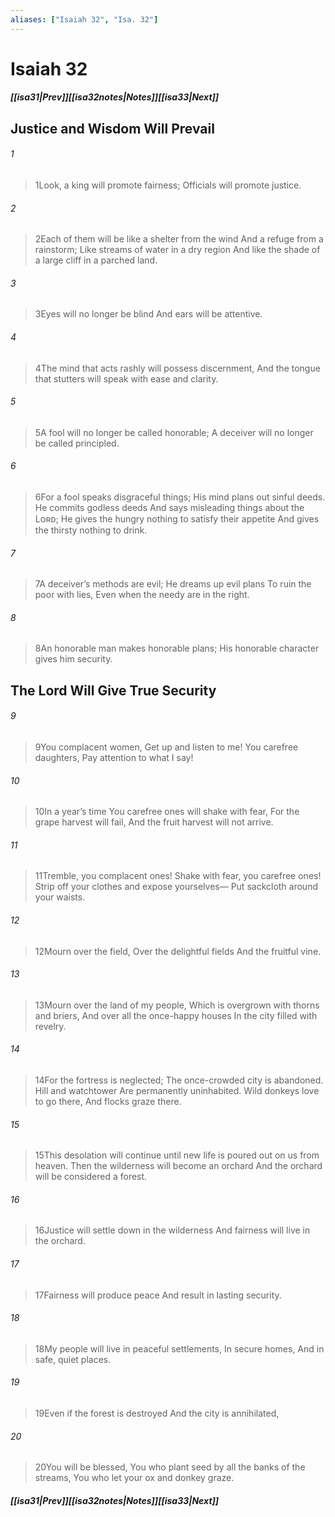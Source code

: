 ```yaml
---
aliases: ["Isaiah 32", "Isa. 32"]
---
```

# Isaiah 32
##### <span class=arrow-left></span>[[isa31|Prev]]<span class=navigation-separator></span>[[isa32notes|Notes]]<span class=navigation-separator></span>[[isa33|Next]]<span class=arrow-right></span>
## Justice and Wisdom Will Prevail
###### 1
><span class=verse-first-poetry>1</span>Look, a king will promote fairness;
>Officials will promote justice.
###### 2
><span class=verse-body-poetry>2</span>Each of them will be like a shelter from the wind
>And a refuge from a rainstorm;
>Like streams of water in a dry region
>And like the shade of a large cliff in a parched land.
###### 3
><span class=verse-body-poetry>3</span>Eyes will no longer be blind
>And ears will be attentive.
###### 4
><span class=verse-body-poetry>4</span>The mind that acts rashly will possess discernment,
>And the tongue that stutters will speak with ease and clarity.
###### 5
><span class=verse-body-poetry>5</span>A fool will no longer be called honorable;
>A deceiver will no longer be called principled.
###### 6
><span class=verse-body-poetry>6</span>For a fool speaks disgraceful things;
>His mind plans out sinful deeds.
>He commits godless deeds
>And says misleading things about the Lᴏʀᴅ;
>He gives the hungry nothing to satisfy their appetite
>And gives the thirsty nothing to drink.
###### 7
><span class=verse-body-poetry>7</span>A deceiver’s methods are evil;
>He dreams up evil plans
>To ruin the poor with lies,
>Even when the needy are in the right.
###### 8
><span class=verse-body-poetry>8</span>An honorable man makes honorable plans;
>His honorable character gives him security.
## The Lord Will Give True Security
###### 9
><span class=verse-first-poetry>9</span>You complacent women,
>Get up and listen to me!
>You carefree daughters,
>Pay attention to what I say!
###### 10
><span class=verse-body-poetry>10</span>In a year’s time
>You carefree ones will shake with fear,
>For the grape harvest will fail,
>And the fruit harvest will not arrive.
###### 11
><span class=verse-body-poetry>11</span>Tremble, you complacent ones!
>Shake with fear, you carefree ones!
>Strip off your clothes and expose yourselves—
>Put sackcloth around your waists.
###### 12
><span class=verse-body-poetry>12</span>Mourn over the field,
>Over the delightful fields
>And the fruitful vine.
###### 13
><span class=verse-body-poetry>13</span>Mourn over the land of my people,
>Which is overgrown with thorns and briers,
>And over all the once-happy houses
>In the city filled with revelry.
###### 14
><span class=verse-body-poetry>14</span>For the fortress is neglected;
>The once-crowded city is abandoned.
>Hill and watchtower
>Are permanently uninhabited.
>Wild donkeys love to go there,
>And flocks graze there.
###### 15
><span class=verse-body-poetry>15</span>This desolation will continue until new life is poured out on us from heaven.
>Then the wilderness will become an orchard
>And the orchard will be considered a forest.
###### 16
><span class=verse-body-poetry>16</span>Justice will settle down in the wilderness
>And fairness will live in the orchard.
###### 17
><span class=verse-body-poetry>17</span>Fairness will produce peace
>And result in lasting security.
###### 18
><span class=verse-body-poetry>18</span>My people will live in peaceful settlements,
>In secure homes,
>And in safe, quiet places.
###### 19
><span class=verse-body-poetry>19</span>Even if the forest is destroyed
>And the city is annihilated,
###### 20
><span class=verse-body-poetry>20</span>You will be blessed,
>You who plant seed by all the banks of the streams,
>You who let your ox and donkey graze.
##### <span class=arrow-left></span>[[isa31|Prev]]<span class=navigation-separator></span>[[isa32notes|Notes]]<span class=navigation-separator></span>[[isa33|Next]]<span class=arrow-right></span>